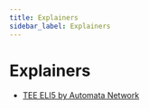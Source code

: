 ```yaml
---
title: Explainers
sidebar_label: Explainers
---
```


# Explainers

* [TEE ELI5 by Automata Network](https://eli5.ata.network/)